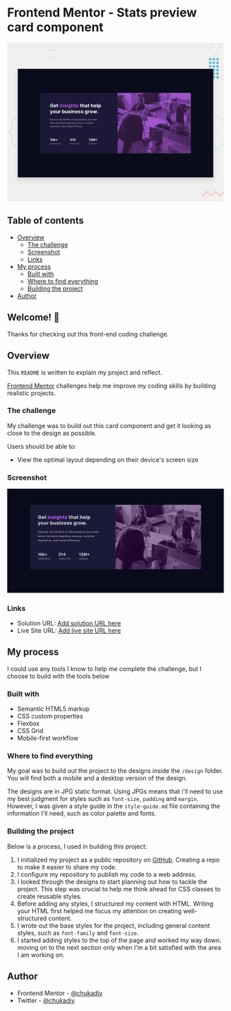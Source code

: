 # Frontend Mentor - Stats preview card component

![Design preview for the Stats preview card component coding challenge](./design/desktop-preview.jpg)

## Table of contents

- [Overview](#overview)
  - [The challenge](#the-challenge)
  - [Screenshot](#screenshot)
  - [Links](#links)
- [My process](#my-process)
  - [Built with](#built-with)
  - [Where to find everything](#where-to-find-everything)
  - [Building the project](#building-the-project)
- [Author](#author)



## Welcome! 👋

Thanks for checking out this front-end coding challenge.

## Overview

This `README` is written to explain my project and reflect.

[Frontend Mentor](https://www.frontendmentor.io) challenges help me improve my coding skills by building realistic projects.

### The challenge

My challenge was to build out this card component and get it looking as close to the design as possible.

Users should be able to:

- View the optimal layout depending on their device's screen size

### Screenshot

![](./screenshots/Screenshot.png)


### Links

- Solution URL: [Add solution URL here](https://your-solution-url.com)
- Live Site URL: [Add live site URL here](https://your-live-site-url.com)

## My process

I could use any tools I know to help me complete the challenge, but I choose to build with the tools below

### Built with

- Semantic HTML5 markup
- CSS custom properties
- Flexbox
- CSS Grid
- Mobile-first workflow


### Where to find everything

My goal was to build out the project to the designs inside the `/design` folder. You will find both a mobile and a desktop version of the design. 

The designs are in JPG static format. Using JPGs means that  i'll need to use my best judgment for styles
such as `font-size`, `padding` and `margin`. However, I was given a style guide in the `style-guide.md` file containing the information I'll need, such as color palette and fonts.

### Building the project

Below is a process, I used in building this project:

1. I initialized my project as a public repository on [GitHub](https://github.com/). Creating a repo to make it easier to share my code.
2. I configure my repository to publish my code to a web address.
3. I looked through the designs to start planning out how to tackle the project. This step was crucial to help me think ahead for CSS classes to create reusable styles.
4. Before adding any styles, I structured my content with HTML. Writing your HTML first helped me focus my attention on creating well-structured content.
5. I wrote out the base styles for the project, including general content styles, such as `font-family` and `font-size`.
6. I started adding styles to the top of the page and worked my way down. moving on to the next section only when I'm a bit satisfied with the area I am working on.


## Author

- Frontend Mentor - [@chukadiy](https://www.frontendmentor.io/profile/chukadiy)
- Twitter - [@chukadiy](https://www.twitter.com/chukadiy)
